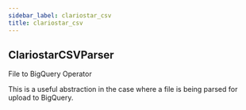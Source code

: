 ```yaml
---
sidebar_label: clariostar_csv
title: clariostar_csv
---
```


## ClariostarCSVParser

File to BigQuery Operator

This is a useful abstraction in the case where a file is being
parsed for upload to BigQuery.

